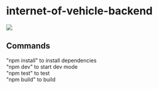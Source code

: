 # internet-of-vehicle-backend
![](https://github.com/Blockchain-Developers/internet-of-vehicles-poc-backend/workflows/Node.js%20CI/badge.svg)
## Commands
"npm install" to install dependencies\
"npm dev" to start dev mode\
"npm test" to test\
"npm build" to build
